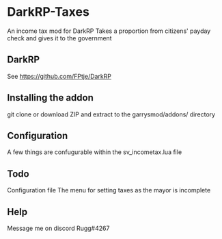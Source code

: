 # DarkRP-Taxes
An income tax mod for DarkRP
Takes a proportion from citizens' payday check and gives it to the government
## DarkRP 
See https://github.com/FPtje/DarkRP
## Installing the addon
git clone or download ZIP and extract to the garrysmod/addons/ directory
## Configuration
A few things are confugurable within the sv_incometax.lua file
## Todo
Configuration file
The menu for setting taxes as the mayor is incomplete
## Help
Message me on discord Rugg#4267